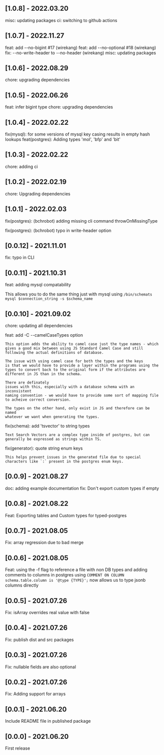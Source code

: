 ## [1.0.8] - 2022.03.20

misc: updating packages
ci: switching to github actions

## [1.0.7] - 2022.11.27

feat: add --no-bigint #17 (wirekang)
feat: add --no-optional #18 (wirekang)
fix: --no-write-header to --no-header (wirekang)
misc: updating packages

## [1.0.6] - 2022.08.29

chore: upgrading dependencies

## [1.0.5] - 2022.06.26

feat: infer bigint type 
chore: upgrading dependencies

## [1.0.4] - 2022.02.22

fix(mysql): for some versions of mysql key casing results in empty hash lookups
feat(postgres): Adding types 'mol', 'bfp' and 'bit' 

## [1.0.3] - 2022.02.22

chore: adding ci

## [1.0.2] - 2022.02.19

chore: Upgrading dependencies

## [1.0.1] - 2022.02.03

fix(postgres): (bchrobot) adding missing cli command throwOnMissingType

fix(postgres): (bchrobot) typo in write-header option

## [0.0.12] - 2021.11.01

fix: typo in CLI

## [0.0.11] - 2021.10.31

feat: adding mysql compatability

This allows you to do the same thing just with mysql using `/bin/schemats mysql $connection_string -s $schema_name `

## [0.0.10] - 2021.09.02

chore: updating all dependencies

feat: add -C --camelCaseTypes option
    
    This option adds the ability to camel case just the type names - which
    gives a good mix between using JS Standard Camel Case and still
    following the actual definitions of database.
    
    The issue with using camel case for both the types and the keys
    is that we would have to provide a layer within the programs using the
    types to convert back to the original form if the attributes are
    different in JS than in the schema.
    
    There are definately
    issues with this, especially with a database schema with an inconsistent
    naming convention - we would have to provide some sort of mapping file
    to acheive correct conversion.
    
    The types on the other hand, only exist in JS and therefore can be named
    whatever we want when generating the types.

fix(schema): add 'tsvector' to string types
    
    Text Search Vectors are a complex type inside of postgres, but can
    generally be expressed as strings within TS.

fix(generator): quote string enum keys
    
    This helps prevent issues in the generated file due to special
    characters like `:` present in the postgres enum keys.

## [0.0.9] - 2021.08.27

doc: adding example documentation
fix: Don't export custom types if empty

## [0.0.8] - 2021.08.22

Feat: Exporting tables and Custom types for typed-postgres

## [0.0.7] - 2021.08.05

Fix: array regression due to bad merge

## [0.0.6] - 2021.08.05

Feat: using the -f flag to reference a file with non DB types and adding comments to columns in postgres using `COMMENT ON COLUMN schema.table.column is '@type {TYPE}';` now allows us to type jsonb columns directly

## [0.0.5] - 2021.07.26

Fix: isArray overrides real value with false

## [0.0.4] - 2021.07.26

Fix: publish dist and src packages

## [0.0.3] - 2021.07.26

Fix: nullable fields are also optional

## [0.0.2] - 2021.07.26

Fix: Adding support for arrays

## [0.0.1] - 2021.06.20

Include README file in published package

## [0.0.0] - 2021.06.20

First release
